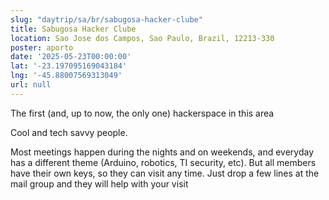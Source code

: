 ```yaml
---
slug: "daytrip/sa/br/sabugosa-hacker-clube"
title: Sabugosa Hacker Clube
location: Sao Jose dos Campos, Sao Paulo, Brazil, 12213-330
poster: aporto
date: '2025-05-23T00:00:00'
lat: '-23.197095169043184'
lng: '-45.88007569313049'
url: null
---
```


The first (and, up to now, the only one) hackerspace in this area

Cool and tech savvy people. 

Most meetings happen during the nights and on weekends, and everyday has a different theme (Arduino, robotics, TI security, etc). But  all members have their own keys, so they can visit any time. Just drop a few lines at the mail group and they will help with your visit
